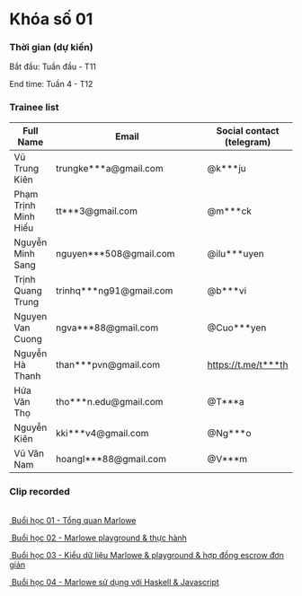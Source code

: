 # Khóa số 01

### **Thời gian (dự kiến)**

Bắt đầu: Tuần đầu - T11

End time: Tuần 4 - T12



### **Trainee list**

<table><thead><tr><th>Full Name</th><th width="286">Email</th><th>Social contact (telegram)</th></tr></thead><tbody><tr><td>Vũ Trung Kiên</td><td>trungke***a@gmail.com</td><td>@k***ju</td></tr><tr><td>Phạm Trịnh Minh Hiếu </td><td>tt***3@gmail.com</td><td> @m***ck</td></tr><tr><td>Nguyễn Minh Sang </td><td>nguyen***508@gmail.com</td><td>@ilu***uyen</td></tr><tr><td>Trịnh Quang Trung </td><td>trinhq***ng91@gmail.com</td><td>@b***vi</td></tr><tr><td>Nguyen Van Cuong </td><td>ngva***88@gmail.com</td><td>@Cuo***yen</td></tr><tr><td>Nguyễn Hà Thanh</td><td>than***pvn@gmail.com</td><td><a href="https://t.me/thanhnth">https://t.me/t***th</a></td></tr><tr><td>Hứa Văn Thọ</td><td>tho***n.edu@gmail.com</td><td>@T***a</td></tr><tr><td>Nguyễn Kiên </td><td>kki***v4@gmail.com</td><td>@Ng***o</td></tr><tr><td>Vũ Văn Nam</td><td>hoangl***88@gmail.com</td><td>@V***m</td></tr></tbody></table>

### Clip recorded

\
[<img src="https://vcc.gitbook.io/~gitbook/image?url=https%3A%2F%2Fwww.youtube.com%2Fs%2Fdesktop%2F59ec15cc%2Fimg%2Ffavicon_144x144.png&#x26;width=40&#x26;dpr=4&#x26;quality=100&#x26;sign=a9c5d2e0&#x26;sv=1" alt="" data-size="line"> Buổi học 01 - Tổng quan Marlowe](https://www.youtube.com/watch?v=jKpgirn66Gk)

[<img src="https://vcc.gitbook.io/~gitbook/image?url=https%3A%2F%2Fwww.youtube.com%2Fs%2Fdesktop%2F59ec15cc%2Fimg%2Ffavicon_144x144.png&#x26;width=40&#x26;dpr=4&#x26;quality=100&#x26;sign=a9c5d2e0&#x26;sv=1" alt="" data-size="line"> Buổi học 02 - Marlowe playground & thực hành](https://www.youtube.com/watch?v=FDxOGBqm5WQ)

[<img src="https://vcc.gitbook.io/~gitbook/image?url=https%3A%2F%2Fwww.youtube.com%2Fs%2Fdesktop%2F59ec15cc%2Fimg%2Ffavicon_144x144.png&#x26;width=40&#x26;dpr=4&#x26;quality=100&#x26;sign=a9c5d2e0&#x26;sv=1" alt="" data-size="line"> Buổi học 03 - Kiểu dữ liệu Marlowe & playground & hợp đồng escrow đơn giản](https://www.youtube.com/watch?v=98JvkqM-6UE)

[<img src="https://vcc.gitbook.io/~gitbook/image?url=https%3A%2F%2Fwww.youtube.com%2Fs%2Fdesktop%2F59ec15cc%2Fimg%2Ffavicon_144x144.png&#x26;width=40&#x26;dpr=4&#x26;quality=100&#x26;sign=a9c5d2e0&#x26;sv=1" alt="" data-size="line"> Buổi học 04 - Marlowe sử dụng với Haskell & Javascript](https://www.youtube.com/watch?v=LfpOEN7jbd8)


